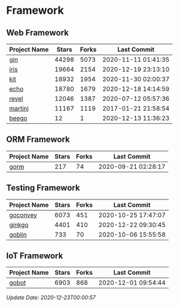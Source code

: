 # Framework

## Web Framework
| Project Name | Stars | Forks | Last Commit |
| ------------ | ----- | ----- | ----------- |
| [gin](https://github.com/gin-gonic/gin) | 44298 | 5073 | 2020-11-11 01:41:35 |
| [iris](https://github.com/kataras/iris) | 19664 | 2154 | 2020-12-19 23:13:10 |
| [kit](https://github.com/go-kit/kit) | 18932 | 1954 | 2020-11-30 02:00:37 |
| [echo](https://github.com/labstack/echo) | 18780 | 1679 | 2020-12-18 14:14:59 |
| [revel](https://github.com/revel/revel) | 12046 | 1387 | 2020-07-12 05:57:36 |
| [martini](https://github.com/go-martini/martini) | 11167 | 1119 | 2017-01-21 21:58:54 |
| [beego](https://github.com/astaxie/beego) | 12 | 1 | 2020-12-13 11:36:23 |

## ORM Framework
| Project Name | Stars | Forks | Last Commit |
| ------------ | ----- | ----- | ----------- |
| [gorm](https://github.com/jinzhu/gorm) | 217 | 74 | 2020-09-21 02:28:17 |

## Testing Framework
| Project Name | Stars | Forks | Last Commit |
| ------------ | ----- | ----- | ----------- |
| [goconvey](https://github.com/smartystreets/goconvey) | 6073 | 451 | 2020-10-25 17:47:07 |
| [ginkgo](https://github.com/onsi/ginkgo) | 4401 | 410 | 2020-12-22 09:30:45 |
| [goblin](https://github.com/franela/goblin) | 733 | 70 | 2020-10-06 15:55:58 |

## IoT Framework
| Project Name | Stars | Forks | Last Commit |
| ------------ | ----- | ----- | ----------- |
| [gobot](https://github.com/hybridgroup/gobot) | 6903 | 868 | 2020-12-01 09:54:44 |

*Update Date: 2020-12-23T00:00:57*